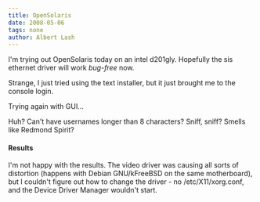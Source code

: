 ```yaml
---
title: OpenSolaris
date: 2008-05-06
tags: none
author: Albert Lash
---
```

I'm trying out OpenSolaris today on an intel d201gly. Hopefully the sis ethernet driver will work *bug-free* now.

Strange, I just tried using the text installer, but it just brought me to the console login.

Trying again with GUI...

Huh? Can't have usernames longer than 8 characters? Sniff, sniff? Smells like Redmond Spirit?
<h4>Results</h4>

I'm not happy with the results. The video driver was causing all sorts of distortion (happens with Debian GNU/kFreeBSD on the same motherboard), but I couldn't figure out how to change the driver - no /etc/X11/xorg.conf, and the Device Driver Manager wouldn't start.

